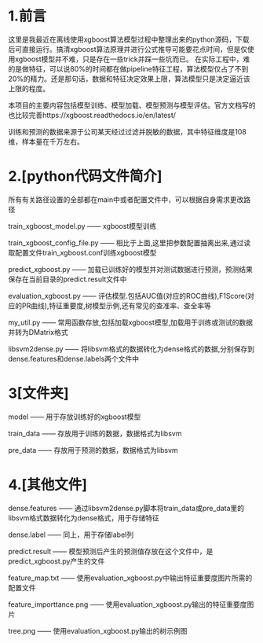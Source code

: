 1.前言
=============

这里是我最近在离线使用xgboost算法模型过程中整理出来的python源码，下载后可直接运行。搞清xgboost算法原理并进行公式推导可能要花点时间，但是仅使用xgboost模型并不难，只是存在一些trick并踩一些坑而已。 在实际工程中，难的是做特征，可以说80%的时间都在做pipeline特征工程，算法模型仅占了不到20%的精力。还是那句话，数据和特征决定效果上限，算法模型只是决定逼近该上限的程度。

本项目的主要内容包括模型训练、模型加载、模型预测与模型评估。官方文档写的也比较完善https://xgboost.readthedocs.io/en/latest/ 

训练和预测的数据来源于公司某天经过过滤并脱敏的数据，其中特征维度是108维，样本量在千万左右。


2.[python代码文件简介]
=============

所有有关路径设置的全部都在main中或者配置文件中，可以根据自身需求更改路径

train_xgboost_model.py —— xgboost模型训练

train_xgboost_config_file.py —— 相比于上面,这里把参数配置抽离出来,通过读取配置文件train_xgboost.conf训练xgboost模型

predict_xgboost.py —— 加载已训练好的模型并对测试数据进行预测，预测结果保存在当前目录的predict.result文件中

evaluation_xgboost.py —— 评估模型.包括AUC值(对应的ROC曲线),F1Score(对应的PR曲线),特征重要度,树模型示例,还有常见的查准率、查全率等

my_util.py —— 常用函数存放,包括加载xgboost模型,加载用于训练或测试的数据并转为DMatrix格式

libsvm2dense.py —— 将libsvm格式的数据转化为dense格式的数据,分别保存到dense.features和dense.labels两个文件中


3[文件夹]
==============

model —— 用于存放训练好的xgboost模型

train_data —— 存放用于训练的数据，数据格式为libsvm

pre_data —— 存放用于预测的数据，数据格式为libsvm


4.[其他文件]
===============

dense.features —— 通过libsvm2dense.py脚本将train_data或pre_data里的libsvm格式数据转化为dense格式，用于存储特征

dense.label ——  同上，用于存储label列

predict.result —— 模型预测后产生的预测值存放在这个文件中，是predict_xgboost.py产生的文件

feature_map.txt —— 使用evaluation_xgboost.py中输出特征重要度图片所需的配置文件

feature_importtance.png —— 使用evaluation_xgboost.py输出的特征重要度图片

tree.png —— 使用evaluation_xgboost.py输出的树示例图

